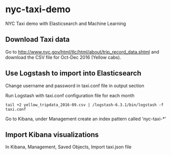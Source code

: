 # nyc-taxi-demo
NYC Taxi demo with Elasticsearch and Machine Learning

## Download Taxi data
Go to http://www.nyc.gov/html/tlc/html/about/trip_record_data.shtml and download the CSV file for Oct-Dec 2016 (Yellow cabs).

## Use Logstash to import into Elasticsearch

Change username and password in taxi.conf file in output section

Run Logstash with taxi.conf configuration file for each month

```
tail +2 yellow_tripdata_2016-09.csv | /logstash-6.3.1/bin/logstash -f taxi.conf
```

Go to Kibana, under Management create an index pattern called 'nyc-taxi-*'

## Import Kibana visualizations

In Kibana, Management, Saved Objects, Import taxi.json file


